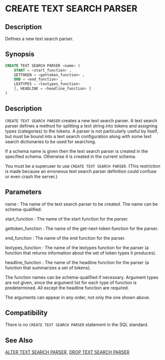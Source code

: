 # CREATE TEXT SEARCH PARSER

## Description

Defines a new text search parser.

## Synopsis

```sql
CREATE TEXT SEARCH PARSER <name> (
    START = <start_function> ,
    GETTOKEN = <gettoken_function> ,
    END = <end_function> ,
    LEXTYPES = <lextypes_function>
    [, HEADLINE = <headline_function> ]
)
```

## Description

`CREATE TEXT SEARCH PARSER` creates a new text search parser. A text search parser defines a method for splitting a text string into tokens and assigning types (categories) to the tokens. A parser is not particularly useful by itself, but must be bound into a text search configuration along with some text search dictionaries to be used for searching.

If a schema name is given then the text search parser is created in the specified schema. Otherwise it is created in the current schema.

You must be a superuser to use `CREATE TEXT SEARCH PARSER`. (This restriction is made because an erroneous text search parser definition could confuse or even crash the server.)

## Parameters

name
:   The name of the text search parser to be created. The name can be schema-qualified.

start_function
:   The name of the start function for the parser.

gettoken_function
:   The name of the get-next-token function for the parser.

end_function
:   The name of the end function for the parser.

lextypes_function
:   The name of the lextypes function for the parser (a function that returns information about the set of token types it produces).

headline_function
:   The name of the headline function for the parser (a function that summarizes a set of tokens).

The function names can be schema-qualified if necessary. Argument types are not given, since the argument list for each type of function is predetermined. All except the headline function are required.

The arguments can appear in any order, not only the one shown above.

## Compatibility

There is no `CREATE TEXT SEARCH PARSER` statement in the SQL standard.

## See Also

[ALTER TEXT SEARCH PARSER](/docs/sql-statements/sql-statement-alter-text-search-parser.md), [DROP TEXT SEARCH PARSER](/docs/sql-statements/sql-statement-drop-text-search-parser.md)



